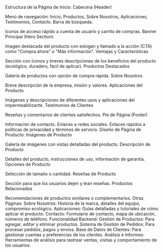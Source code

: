 
Estructura de la Página de Inicio:
Cabecera (Header)


Menú de navegación: Inicio, Productos, Sobre Nosotros, Aplicaciones, Testimonios, Contacto.
Barra de búsqueda.

Iconos de acceso rápido a cuenta de usuario y carrito de compras.
Banner Principal (Hero Section)

Imagen destacada del producto con eslogan y llamado a la acción (CTA) como "Compra ahora" o "Más información".
Ventajas y Características

Sección con íconos y breves descripciones de los beneficios del producto (ecológico, duradero, fácil de aplicar).
Productos Destacados

Galería de productos con opción de compra rápida.
Sobre Nosotros

Breve descripción de la empresa, misión y valores.
Aplicaciones del Producto

Imágenes y descripciones de diferentes usos y aplicaciones del impermeabilizante.
Testimonios de Clientes

Reseñas y comentarios de clientes satisfechos.
Pie de Página (Footer)

Información de contacto.
Enlaces a redes sociales.
Enlaces rápidos a políticas de privacidad y términos de servicio.
Diseño de Página de Producto:
Imágenes de Producto

Galería de imágenes con vistas detalladas del producto.
Descripción de Producto

Detalles del producto, instrucciones de uso, información de garantía.
Opciones de Producto

Selección de tamaño o cantidad.
Reseñas de Producto

Sección para que los usuarios dejen y lean reseñas.
Productos Relacionados

Recomendaciones de productos similares o complementarios.
Otras Páginas:
Sobre Nosotros: Historia de la marca, detalles del equipo, compromiso ecológico.
Aplicaciones: Guías detalladas y tutoriales de cómo aplicar el producto.
Contacto: Formulario de contacto, mapa de ubicación, números de teléfono.
Funcionalidad Backend:
Gestión de Productos: Para agregar, editar y eliminar productos.
Sistema de Gestión de Pedidos: Para procesar pedidos, pagos y envíos.
Base de Datos de Clientes: Para gestionar cuentas y preferencias de los clientes.
Análisis e Informes: Herramientas de análisis para rastrear ventas, visitas y comportamiento de los usuarios.








